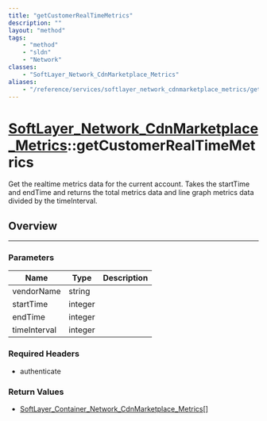 ```yaml
---
title: "getCustomerRealTimeMetrics"
description: ""
layout: "method"
tags:
    - "method"
    - "sldn"
    - "Network"
classes:
    - "SoftLayer_Network_CdnMarketplace_Metrics"
aliases:
    - "/reference/services/softlayer_network_cdnmarketplace_metrics/getCustomerRealTimeMetrics"
---
```

# [SoftLayer_Network_CdnMarketplace_Metrics](/reference/services/SoftLayer_Network_CdnMarketplace_Metrics)::getCustomerRealTimeMetrics

Get the realtime metrics data for the current account. Takes the startTime and endTime and returns the total metrics data and line graph metrics data divided by the timeInterval. 


## Overview 


-----

### Parameters 
|Name | Type | Description |
| --- | --- | --- |
|vendorName| string| |
|startTime| integer| |
|endTime| integer| |
|timeInterval| integer| |


### Required Headers
* authenticate


### Return Values
* <a href='/reference/datatypes/SoftLayer_Container_Network_CdnMarketplace_Metrics'>SoftLayer_Container_Network_CdnMarketplace_Metrics[] </a>




